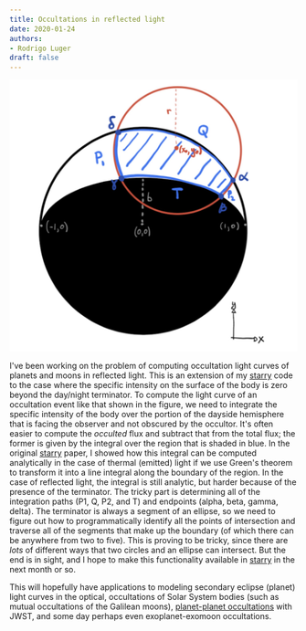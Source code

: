 ```yaml
---
title: Occultations in reflected light
date: 2020-01-24
authors:
- Rodrigo Luger
draft: false
---
```


![img](/fig/2020-01-24.jpg)

I've been working on the problem of computing occultation light curves of planets and moons in reflected light.
This is an extension of my [starry](https://github.com/rodluger/starry) code to the case where the specific
intensity on the surface of the body is zero beyond the day/night terminator. To compute the light curve of
an occultation event like that shown in the figure, we need to integrate the specific intensity of the body
over the portion of the dayside hemisphere that is facing the observer and not obscured by the occultor.
It's often easier to compute the *occulted* flux and subtract that from the total flux; the former is given
by the integral over the region that is shaded in blue. In the original [starry](https://github.com/rodluger/starry)
paper, I showed how this integral can be computed analytically in the case of thermal (emitted) light if we use
Green's theorem to transform it into a line integral along the boundary of the region. 
In the case of reflected light, the integral is still analytic, but harder because of the presence of the
terminator. The tricky part is determining all of the integration paths (P1, Q, P2, and T) and endpoints
(alpha, beta, gamma, delta). The terminator is always a segment of an ellipse, so we need to figure out how to 
programmatically identify all the points of intersection and traverse all of the segments that make up the
boundary (of which there can be anywhere from two to five). 
This is proving to be tricky, since there are *lots* of different ways that two circles and an ellipse
can intersect. But the end is in sight, and I hope to make this functionality available in
[starry](https://github.com/rodluger/starry) in the next month or so.

This will hopefully have applications to modeling secondary eclipse (planet) light curves in the optical,
occultations of Solar System bodies (such as mutual occultations of the Galilean moons), 
[planet-planet occultations](https://ui.adsabs.harvard.edu/abs/2017ApJ...851...94L/abstract) with JWST, and
some day perhaps even exoplanet-exomoon occultations.
